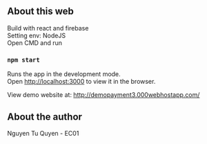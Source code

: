 
## About this web

Build with react and firebase <br>
Setting env: NodeJS <br>
Open CMD and run
### `npm start`
Runs the app in the development mode.<br>
Open [http://localhost:3000](http://localhost:3000) to view it in the browser. <br>

View demo website at: http://demopayment3.000webhostapp.com/

## About the author
Nguyen Tu Quyen - EC01

